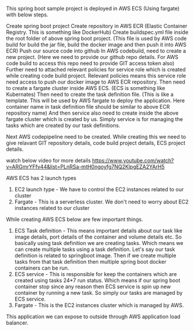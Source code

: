 This spring boot sample project is  deployed in AWS ECS (Using fargate) with below steps.

Create spring boot project
Create  repository in AWS ECR (Elastic Container Registry. This is something like DockerHub)
Create buildspec.yml file inside the root folder  of above spring boot project. (This file is used by AWS code build for build the jar file, build the docker image   and then push it into AWS ECR)
Push our source code into github
In AWS codebuild, need to create a new project. (Here we need to provide our github repo details. For AWS code build to access this repo need to provide GIT access token also)
Further need to attached relevant policies for service role which is created  while creating code build project.
Relevant policies means this service role need access to push our docker image to AWS ECR repository.
Then need to create a fargate cluster inside  AWS ECS. (ECS is something like Kubernates)
Then need to create the task definition file. (This is like a  template. This will be used by AWS fargate to deploy the application. Here container name in task definition file should be similar to above ECR repository name)
And then service also need to create inside the above fargate cluster which is created by us. Simply service is for managing the tasks which are created by our task definitions.

Next AWS codepipeline need to be created. While creating this we need to give relavant GIT repository details, code build project details,  ECS  project details.


watch below video for more details
https://www.youtube.com/watch?v=ARGmrYFfv44&list=PLnRSa-mtH0ngoyfg7NQ2KlpgEZA2YArH5

AWS ECS has 2 launch types
1. EC2 launch type - We have to control the EC2 instances related to our cluster
2. Fargate         - This is a serverless cluster. We don't need to worry  about EC2 instances related to our cluster

While creating AWS ECS below are few important things.

1. ECS Task definition - This means important details about our task like image details, port details of the container and volume details etc.
   So basically using task definition we are creating tasks. Which means we can create multiple tasks using a task definition.
   Let's say our task definition is related to springboot image. Then  if we create multiple tasks from that task definition then
   multiple spring boot docker containers can be run.
2. ECS service - This is responsible for keep  the containers which are created using tasks  24*7 run status.
   Which means if  our spring boot container stop since any reason then ECS service is spin up
   new container  by running a new task. So simply our tasks are managed by ECS service.
3. Fargate - This is the EC2 instances cluster which is managed by AWS.

This application we can expose to outside through AWS application load balancer.

